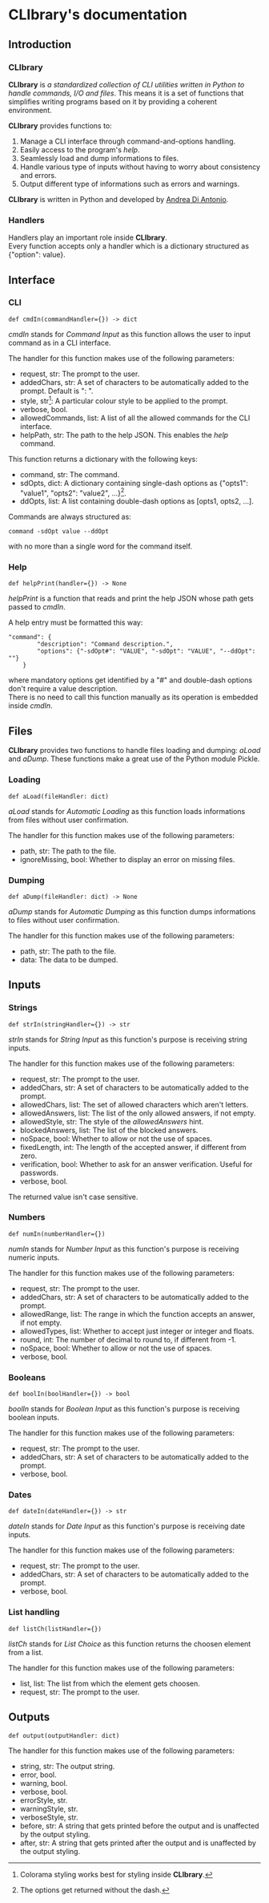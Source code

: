 # **CLIbrary**'s documentation

## Introduction

### **CLIbrary**

**CLIbrary** is *a standardized collection of CLI utilities written in Python to handle commands, I/O and files*. This means it is a set of functions that simplifies writing programs based on it by providing a coherent environment.

**CLIbrary** provides functions to:
1. Manage a CLI interface through command-and-options handling.
2. Easily access to the program's *help*.
3. Seamlessly load and dump informations to files.
4. Handle various type of inputs without having to worry about consistency and errors.
5. Output different type of informations such as errors and warnings.

**CLIbrary** is written in Python and developed by [Andrea Di Antonio](https://github.com/diantonioandrea).

### Handlers

Handlers play an important role inside **CLIbrary**.  
Every function accepts only a handler which is a dictionary structured as {"option": value}.

## Interface

### CLI

	def cmdIn(commandHandler={}) -> dict

*cmdIn* stands for *Command Input* as this function allows the user to input command as in a CLI interface.

The handler for this function makes use of the following parameters:
* request, str: The prompt to the user.
* addedChars, str: A set of characters to be automatically added to the prompt. Default is ": ".
* style, str[^1]: A particular colour style to be applied to the prompt.
* verbose, bool.
* allowedCommands, list: A list of all the allowed commands for the CLI interface.
* helpPath, str: The path to the help JSON. This enables the *help* command.

This function returns a dictionary with the following keys:
* command, str: The command.
* sdOpts, dict: A dictionary containing single-dash options as {"opts1": "value1", "opts2": "value2", ...}[^2].
* ddOpts, list: A list containing double-dash options as [opts1, opts2, ...].

Commands are always structured as:

	command -sdOpt value --ddOpt

with no more than a single word for the command itself.

[^1]: Colorama styling works best for styling inside **CLIbrary**.

[^2]: The options get returned without the dash.

### Help

	def helpPrint(handler={}) -> None

*helpPrint* is a function that reads and print the help JSON whose path gets passed to *cmdIn*.

A help entry must be formatted this way:

	"command": {
			"description": "Command description.",
			"options": {"-sdOpt#": "VALUE", "-sdOpt": "VALUE", "--ddOpt": ""}
		}

where mandatory options get identified by a "#" and double-dash options don't require a value description.  
There is no need to call this function manually as its operation is embedded inside *cmdIn*.

## Files

**CLIbrary** provides two functions to handle files loading and dumping: *aLoad* and *aDump*. These functions make a great use of the Python module Pickle.

### Loading

	def aLoad(fileHandler: dict)

*aLoad* stands for *Automatic Loading* as this function loads informations from files without user confirmation.

The handler for this function makes use of the following parameters:
* path, str: The path to the file.
* ignoreMissing, bool: Whether to display an error on missing files.

### Dumping

	def aDump(fileHandler: dict) -> None

*aDump* stands for *Automatic Dumping* as this function dumps informations to files without user confirmation.

The handler for this function makes use of the following parameters:
* path, str: The path to the file.
* data: The data to be dumped.

## Inputs

### Strings

	def strIn(stringHandler={}) -> str

*strIn* stands for *String Input* as this function's purpose is receiving string inputs.

The handler for this function makes use of the following parameters:
* request, str: The prompt to the user.
* addedChars, str: A set of characters to be automatically added to the prompt.
* allowedChars, list: The set of allowed characters which aren't letters.
* allowedAnswers, list: The list of the only allowed answers, if not empty.
* allowedStyle, str: The style of the *allowedAnswers* hint.
* blockedAnswers, list: The list of the blocked answers.
* noSpace, bool: Whether to allow or not the use of spaces.
* fixedLength, int: The length of the accepted answer, if different from zero.
* verification, bool: Whether to ask for an answer verification. Useful for passwords.
* verbose, bool.

The returned value isn't case sensitive.

### Numbers

	def numIn(numberHandler={})

*numIn* stands for *Number Input* as this function's purpose is receiving numeric inputs.

The handler for this function makes use of the following parameters:
* request, str: The prompt to the user.
* addedChars, str: A set of characters to be automatically added to the prompt.
* allowedRange, list: The range in which the function accepts an answer, if not empty.
* allowedTypes, list: Whether to accept just integer or integer and floats.
* round, int: The number of decimal to round to, if different from -1.
* noSpace, bool: Whether to allow or not the use of spaces.
* verbose, bool.

### Booleans

	def boolIn(boolHandler={}) -> bool

*boolIn* stands for *Boolean Input* as this function's purpose is receiving boolean inputs.

The handler for this function makes use of the following parameters:
* request, str: The prompt to the user.
* addedChars, str: A set of characters to be automatically added to the prompt.
* verbose, bool.

### Dates

	def dateIn(dateHandler={}) -> str

*dateIn* stands for *Date Input* as this function's purpose is receiving date inputs.

The handler for this function makes use of the following parameters:
* request, str: The prompt to the user.
* addedChars, str: A set of characters to be automatically added to the prompt.
* verbose, bool.

### List handling

	def listCh(listHandler={})

*listCh* stands for *List Choice* as this function returns the choosen element from a list.

The handler for this function makes use of the following parameters:
* list, list: The list from which the element gets choosen.
* request, str: The prompt to the user.

## Outputs

	def output(outputHandler: dict)

The handler for this function makes use of the following parameters:
* string, str: The output string.
* error, bool.
* warning, bool.
* verbose, bool.
* errorStyle, str.
* warningStyle, str.
* verboseStyle, str.
* before, str: A string that gets printed before the output and is unaffected by the output styling.
* after, str: A string that gets printed after the output and is unaffected by the output styling.